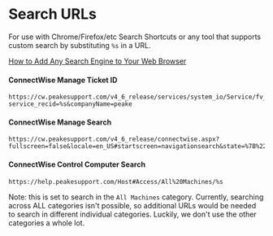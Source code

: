 # Search URLs

For use with Chrome/Firefox/etc Search Shortcuts or any tool that supports custom search by substituting `%s` in a URL.

[How to Add Any Search Engine to Your Web Browser](https://www.howtogeek.com/114176/how-to-easily-create-search-plugins-add-any-search-engine-to-your-browser/)

#### ConnectWise Manage Ticket ID
```
https://cw.peakesupport.com/v4_6_release/services/system_io/Service/fv_sr100_request.rails?service_recid=%s&companyName=peake
```

#### ConnectWise Manage Search
```
https://cw.peakesupport.com/v4_6_release/connectwise.aspx?fullscreen=false&locale=en_US#startscreen=navigationsearch&state=%7B%22p%22:%22navigationsearch%22,%20%22s%22:%7B%22p%22:%7B%22t%22:%22Tickets%22,%20%22s%22:%22%s%22%7D%7D%7D
```

#### ConnectWise Control Computer Search
```
https://help.peakesupport.com/Host#Access/All%20Machines/%s
```

Note: this is set to search in the `All Machines` category. Currently, searching across ALL categories isn't possible, so additional URLs would be needed to search in different individual categories. Luckily, we don't use the other categories a whole lot.

